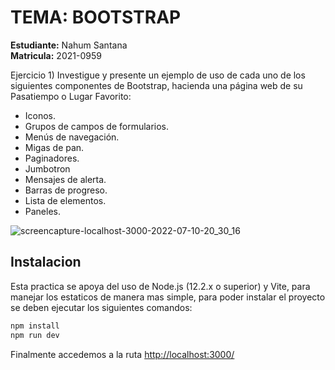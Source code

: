 # TEMA: BOOTSTRAP

**Estudiante:** Nahum Santana<br>
**Matricula:** 2021-0959

Ejercicio 1) Investigue y presente un ejemplo de uso de cada uno de los siguientes componentes de
Bootstrap, hacienda una página web de su Pasatiempo o Lugar Favorito:

- Iconos.
- Grupos de campos de formularios.
- Menús de navegación.
- Migas de pan.
- Paginadores.
- Jumbotron
- Mensajes de alerta.
- Barras de progreso.
- Lista de elementos.
- Paneles.

![screencapture-localhost-3000-2022-07-10-20_30_16](https://user-images.githubusercontent.com/37852973/178168634-ea57e2b4-c3b5-466f-a407-0574cb2987de.png)


## Instalacion

Esta practica se apoya del uso de Node.js (12.2.x o superior) y Vite, para manejar los estaticos de manera mas simple, para poder instalar el proyecto se deben ejecutar los siguientes comandos:

```bash
npm install
npm run dev
```

Finalmente accedemos a la ruta [http://localhost:3000/](http://localhost:3000/)
